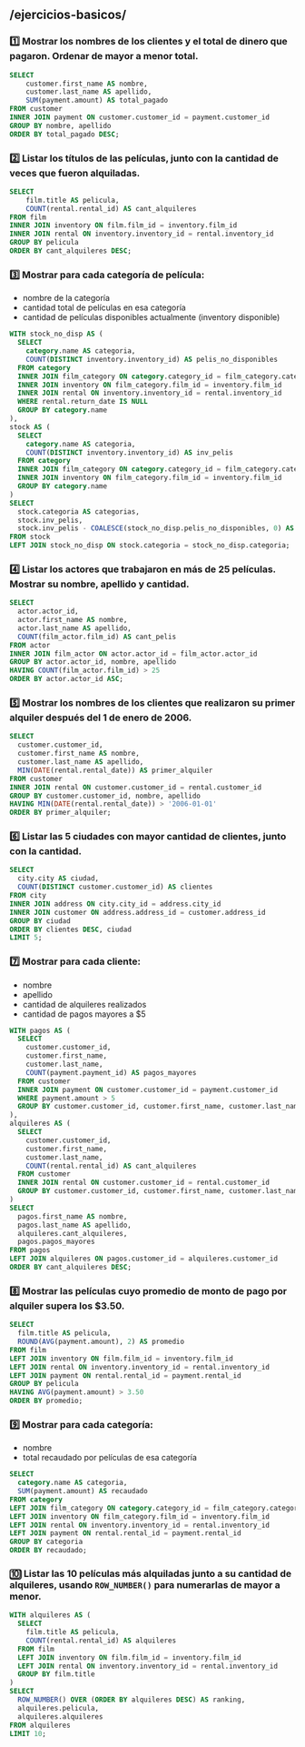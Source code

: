 ## /ejercicios-basicos/

### 1️⃣ Mostrar los nombres de los clientes y el total de dinero que pagaron. Ordenar de mayor a menor total.

```sql
SELECT
	customer.first_name AS nombre,
    customer.last_name AS apellido,
    SUM(payment.amount) AS total_pagado
FROM customer
INNER JOIN payment ON customer.customer_id = payment.customer_id
GROUP BY nombre, apellido
ORDER BY total_pagado DESC;
```

### 2️⃣ Listar los títulos de las películas, junto con la cantidad de veces que fueron alquiladas.

```sql
SELECT
	film.title AS pelicula,
    COUNT(rental.rental_id) AS cant_alquileres
FROM film
INNER JOIN inventory ON film.film_id = inventory.film_id
INNER JOIN rental ON inventory.inventory_id = rental.inventory_id
GROUP BY pelicula
ORDER BY cant_alquileres DESC;
```

### 3️⃣ Mostrar para cada categoría de película:

* nombre de la categoría
* cantidad total de películas en esa categoría
* cantidad de películas disponibles actualmente (inventory disponible)

```sql
WITH stock_no_disp AS (
  SELECT
    category.name AS categoria,
    COUNT(DISTINCT inventory.inventory_id) AS pelis_no_disponibles
  FROM category
  INNER JOIN film_category ON category.category_id = film_category.category_id
  INNER JOIN inventory ON film_category.film_id = inventory.film_id
  INNER JOIN rental ON inventory.inventory_id = rental.inventory_id
  WHERE rental.return_date IS NULL
  GROUP BY category.name
),
stock AS (
  SELECT
    category.name AS categoria,
    COUNT(DISTINCT inventory.inventory_id) AS inv_pelis
  FROM category
  INNER JOIN film_category ON category.category_id = film_category.category_id
  INNER JOIN inventory ON film_category.film_id = inventory.film_id
  GROUP BY category.name
)
SELECT
  stock.categoria AS categorias,
  stock.inv_pelis,
  stock.inv_pelis - COALESCE(stock_no_disp.pelis_no_disponibles, 0) AS pelis_disponibles
FROM stock
LEFT JOIN stock_no_disp ON stock.categoria = stock_no_disp.categoria;
```

### 4️⃣ Listar los actores que trabajaron en más de 25 películas. Mostrar su nombre, apellido y cantidad.

```sql
SELECT 
  actor.actor_id,
  actor.first_name AS nombre,
  actor.last_name AS apellido,
  COUNT(film_actor.film_id) AS cant_pelis
FROM actor
INNER JOIN film_actor ON actor.actor_id = film_actor.actor_id
GROUP BY actor.actor_id, nombre, apellido
HAVING COUNT(film_actor.film_id) > 25
ORDER BY actor.actor_id ASC;
```

### 5️⃣ Mostrar los nombres de los clientes que realizaron su primer alquiler después del 1 de enero de 2006.

```sql
SELECT
  customer.customer_id,
  customer.first_name AS nombre,
  customer.last_name AS apellido,
  MIN(DATE(rental.rental_date)) AS primer_alquiler
FROM customer
INNER JOIN rental ON customer.customer_id = rental.customer_id
GROUP BY customer.customer_id, nombre, apellido
HAVING MIN(DATE(rental.rental_date)) > '2006-01-01'
ORDER BY primer_alquiler;
```

### 6️⃣ Listar las 5 ciudades con mayor cantidad de clientes, junto con la cantidad.

```sql
SELECT
  city.city AS ciudad,
  COUNT(DISTINCT customer.customer_id) AS clientes
FROM city
INNER JOIN address ON city.city_id = address.city_id
INNER JOIN customer ON address.address_id = customer.address_id
GROUP BY ciudad
ORDER BY clientes DESC, ciudad
LIMIT 5;
```

### 7️⃣ Mostrar para cada cliente:

* nombre
* apellido
* cantidad de alquileres realizados
* cantidad de pagos mayores a \$5

```sql
WITH pagos AS (
  SELECT
    customer.customer_id,
    customer.first_name,
    customer.last_name,
    COUNT(payment.payment_id) AS pagos_mayores
  FROM customer
  INNER JOIN payment ON customer.customer_id = payment.customer_id
  WHERE payment.amount > 5
  GROUP BY customer.customer_id, customer.first_name, customer.last_name
),
alquileres AS (
  SELECT  
    customer.customer_id,
    customer.first_name,
    customer.last_name,
    COUNT(rental.rental_id) AS cant_alquileres
  FROM customer
  INNER JOIN rental ON customer.customer_id = rental.customer_id
  GROUP BY customer.customer_id, customer.first_name, customer.last_name
)
SELECT
  pagos.first_name AS nombre,
  pagos.last_name AS apellido,
  alquileres.cant_alquileres,
  pagos.pagos_mayores
FROM pagos
LEFT JOIN alquileres ON pagos.customer_id = alquileres.customer_id
ORDER BY cant_alquileres DESC;
```

### 8️⃣ Mostrar las películas cuyo promedio de monto de pago por alquiler supera los \$3.50.

```sql
SELECT
  film.title AS pelicula,
  ROUND(AVG(payment.amount), 2) AS promedio
FROM film
LEFT JOIN inventory ON film.film_id = inventory.film_id
LEFT JOIN rental ON inventory.inventory_id = rental.inventory_id
LEFT JOIN payment ON rental.rental_id = payment.rental_id
GROUP BY pelicula
HAVING AVG(payment.amount) > 3.50
ORDER BY promedio;
```

### 9️⃣ Mostrar para cada categoría:

* nombre
* total recaudado por películas de esa categoría

```sql
SELECT
  category.name AS categoria,
  SUM(payment.amount) AS recaudado
FROM category
LEFT JOIN film_category ON category.category_id = film_category.category_id
LEFT JOIN inventory ON film_category.film_id = inventory.film_id
LEFT JOIN rental ON inventory.inventory_id = rental.inventory_id
LEFT JOIN payment ON rental.rental_id = payment.rental_id
GROUP BY categoria
ORDER BY recaudado;
```

### 🔟 Listar las 10 películas más alquiladas junto a su cantidad de alquileres, usando `ROW_NUMBER()` para numerarlas de mayor a menor.

```sql
WITH alquileres AS (
  SELECT
    film.title AS pelicula,
    COUNT(rental.rental_id) AS alquileres
  FROM film
  LEFT JOIN inventory ON film.film_id = inventory.film_id
  LEFT JOIN rental ON inventory.inventory_id = rental.inventory_id
  GROUP BY film.title
)
SELECT
  ROW_NUMBER() OVER (ORDER BY alquileres DESC) AS ranking,
  alquileres.pelicula,
  alquileres.alquileres
FROM alquileres
LIMIT 10;
```
